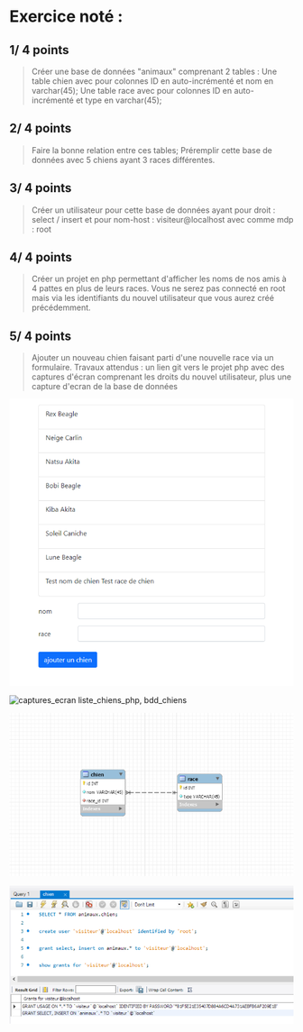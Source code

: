 # Exercice noté :

## 1/ 4 points

> Créer une base de données "animaux" comprenant 2 tables :
Une table chien avec pour colonnes ID en auto-incrémenté et nom en varchar(45);
Une table race avec pour colonnes ID en auto-incrémenté et type en varchar(45);

## 2/ 4 points

> Faire la bonne relation entre ces tables;
Préremplir cette base de données avec 5 chiens ayant 3 races différentes.

## 3/ 4 points

> Créer un utilisateur pour cette base de données ayant pour droit : select / insert et pour nom-host : visiteur@localhost avec comme mdp : root

## 4/ 4 points

> Créer un projet en php permettant d'afficher les noms de nos amis à 4 pattes en plus de leurs races.
Vous ne serez pas connecté en root mais via les identifiants du nouvel utilisateur que vous aurez créé précédemment.

## 5/ 4 points

> Ajouter un nouveau chien faisant parti d'une nouvelle race via un formulaire.
Travaux attendus : un lien git vers le projet php avec des captures d'écran comprenant les droits du nouvel utilisateur, plus une capture d'ecran de la base de données

![captures_ecran liste_chiens_php, liste_chiens_php](/captures_ecran/liste_chiens_php.png)

![captures_ecran liste_chiens_php, bdd_chiens](/captures_ecran/bdd_chiens)

![captures_ecran relation_bdd_animaux, relation_bdd_animaux](/captures_ecran/relation_bdd_animaux.png)

![captures_ecran droit_visiteur_animaux, droit_visiteur_animaux](/captures_ecran/droits_visiteur_animaux.png)
